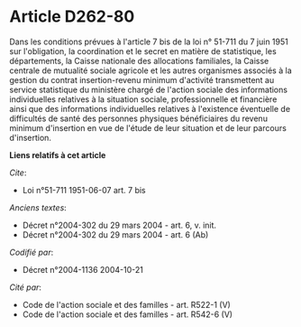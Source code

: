 # Article D262-80

Dans les conditions prévues à l'article 7 bis de la loi n° 51-711 du 7 juin 1951 sur l'obligation, la coordination et le
secret en matière de statistique, les départements, la Caisse nationale des allocations familiales, la Caisse centrale de
mutualité sociale agricole et les autres organismes associés à la gestion du contrat insertion-revenu minimum d'activité
transmettent au service statistique du ministère chargé de l'action sociale des informations individuelles relatives à la
situation sociale, professionnelle et financière ainsi que des informations individuelles relatives à l'existence éventuelle
de difficultés de santé des personnes physiques bénéficiaires du revenu minimum d'insertion en vue de l'étude de leur
situation et de leur parcours d'insertion.

**Liens relatifs à cet article**

_Cite_:

  - Loi n°51-711 1951-06-07 art. 7 bis

_Anciens textes_:

  - Décret n°2004-302 du 29 mars 2004 - art. 6, v. init.
  - Décret n°2004-302 du 29 mars 2004 - art. 6 (Ab)

_Codifié par_:

  - Décret n°2004-1136 2004-10-21

_Cité par_:

  - Code de l'action sociale et des familles - art. R522-1 (V)
  - Code de l'action sociale et des familles - art. R542-6 (V)
